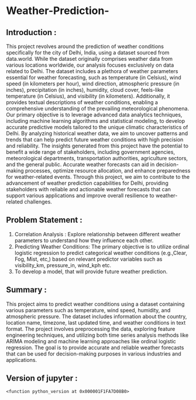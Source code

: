 # Weather-Prediction-

## Introduction :
  This project revolves around the prediction of weather conditions specifically for the city of Delhi, India, using a dataset sourced from data.world. While the dataset originally comprises weather data from various locations worldwide, our analysis focuses exclusively on data related to Delhi.
  The dataset includes a plethora of weather parameters essential for weather forecasting, such as temperature (in Celsius), wind speed (in kilometers per hour), wind direction, atmospheric pressure (in inches), precipitation (in inches), humidity, cloud cover, feels-like temperature (in Celsius), and visibility (in kilometers). Additionally, it provides textual descriptions of weather conditions, enabling a comprehensive understanding of the prevailing meteorological phenomena.
  Our primary objective is to leverage advanced data analytics techniques, including machine learning algorithms and statistical modeling, to develop accurate predictive models tailored to the unique climatic characteristics of Delhi. By analyzing historical weather data, we aim to uncover patterns and trends that can help predict future weather conditions with high precision and reliability.
  The insights generated from this project have the potential to benefit a wide range of stakeholders, including government agencies, meteorological departments, transportation authorities, agriculture sectors, and the general public. Accurate weather forecasts can aid in decision-making processes, optimize resource allocation, and enhance preparedness for weather-related events.
  Through this project, we aim to contribute to the advancement of weather prediction capabilities for Delhi, providing stakeholders with reliable and actionable weather forecasts that can support various applications and improve overall resilience to weather-related challenges.

## Problem Statement :
  1. Correlation Analysis : Explore relationship between different weather parameters to understand how they influence each other.
  2. Predicting Weather Conditions: The primary objective is to utilize ordinal logistic regression to predict categorical weather conditions (e.g.,Clear, Fog, Mist, etc,) based on relevant predictor variables such as visibility_km, pressure_in, wind_kph etc.
  3. To develop a model, that will provide future weather prediction.

## Summary :
  This project aims to predict weather conditions using a dataset containing various parameters such as temperature, wind speed, humidity, and atmospheric pressure. The dataset includes information about the country, location name, timezone, last updated time, and weather conditions in text format. The project involves preprocessing the data, exploring feature engineering techniques, and utilizing both time series analysis methods like ARIMA modeling and machine learning approaches like ordinal logistic regression. The goal is to provide accurate and reliable weather forecasts that can be used for decision-making purposes in various industries and applications.

## Version of jupyter :
    <function python_version at 0x000001F1FA7D08B0>

